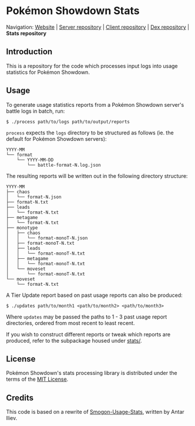Pokémon Showdown Stats
========================================================================

Navigation: [Website][1] | [Server repository][2] | [Client repository][3] | [Dex repository][4] | **Stats repository**

  [1]: http://pokemonshowdown.com/
  [2]: https://github.com/Zarel/Pokemon-Showdown
  [3]: https://github.com/Zarel/Pokemon-Showdown-Client
  [4]: https://github.com/Zarel/Pokemon-Showdown-Dex

Introduction
------------------------------------------------------------------------

This is a repository for the code which processes input logs into usage statistics for Pokémon Showdown.

Usage
------------------------------------------------------------------------

To generate usage statistics reports from a Pokémon Showdown server's battle
logs in batch, run:

    $ ./process path/to/logs path/to/output/reports

`process` expects the `logs` directory to be structured as follows (ie. the default
for Pokémon Showdown servers):

    YYYY-MM
    └── format
        └── YYYY-MM-DD
            └── battle-format-N.log.json

The resulting reports will be written out in the following directory structure:

    YYYY-MM
    ├── chaos
    │   └── format-N.json
    ├── format-N.txt
    ├── leads
    │   └── format-N.txt
    ├── metagame
    │   └── format-N.txt
    ├── monotype
    │   ├── chaos
    │   │   └── format-monoT-N.json
    │   ├── format-monoT-N.txt
    │   ├── leads
    │   │   └── format-monoT-N.txt
    │   ├── metagame
    │   │   └── format-monoT-N.txt
    │   └── moveset
    │       └── format-monoT-N.txt
    └── moveset
        └── format-N.txt

A Tier Update report based on past usage reports can also be produced:

    $ ./updates path/to/month1 <path/to/month2> <path/to/month3>

Where `updates` may be passed the paths to 1 - 3 past usage report directories,
ordered from most recent to least recent.

If you wish to construct different reports or tweak which reports are produced,
refer to the subpackage housed under [stats/][5].

  [5]: https://github.com/pkmn-cc/Pokemon-Showdown-Stats/tree/master/stats

License
------------------------------------------------------------------------

Pokémon Showdown's stats processing library is distributed under the terms of the [MIT License][6].

  [6]: https://github.com/pkmn-cc/Pokemon-Showdown-Stats/blob/master/LICENSE

Credits
------------------------------------------------------------------------
This code is based on a rewrite of [Smogon-Usage-Stats][7], written by Antar Iliev.

  [7]: https://github.com/Antar1011/Smogon-Usage-Stats
